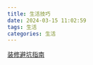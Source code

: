 ```yaml
---
title: 生活技巧
date: 2024-03-15 11:02:59
tags: 生活
categories: 生活
---
```



[装修避坑指南](https://pan.quark.cn/s/c5e9d7e86d59#/list/share)